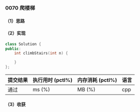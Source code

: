 ### 0070 爬楼梯

#### （1）思路

#### （2）实现

```cpp
class Solution {
public:
    int climbStairs(int n) {

    }
};
```

| 提交结果 | 执行用时 (pctl%) | 内存消耗 (pctl%) | 语言 |
|:---------|:-----------------|:-----------------|:-----|
| 通过     |  ms (%)   |  MB (%)  | cpp  |

#### （3）收获
